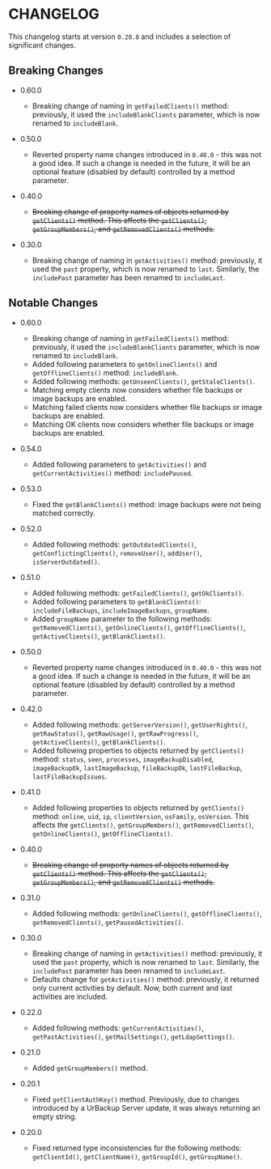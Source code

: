 # CHANGELOG

This changelog starts at version `0.20.0` and includes a selection of significant changes.

## Breaking Changes
  - 0.60.0
    - Breaking change of naming in `getFailedClients()` method: previously, it used the `includeBlankClients` parameter, which is now renamed to `includeBlank`.

  - 0.50.0
    - Reverted property name changes introduced in `0.40.0` - this was not a good idea. If such a change is needed in the future, it will be an optional feature (disabled by default) controlled by a method parameter.

  - 0.40.0
    - ~~Breaking change of property names of objects returned by `getClients()` method. This affects the `getClients()`, `getGroupMembers()`, and `getRemovedClients()` methods.~~

  - 0.30.0
    - Breaking change of naming in `getActivities()` method: previously, it used the `past` property, which is now renamed to `last`. Similarly, the `includePast` parameter has been renamed to `includeLast`.

## Notable Changes

  - 0.60.0
    - Breaking change of naming in `getFailedClients()` method: previously, it used the `includeBlankClients` parameter, which is now renamed to `includeBlank`.
    - Added following parameters to `getOnlineClients()` and `getOfflineClients()` method: `includeBlank`.
    - Added following methods: `getUnseenClients()`, `getStaleClients()`.
    - Matching empty clients now considers whether file backups or image backups are enabled.
    - Matching failed clients now considers whether file backups or image backups are enabled.
    - Matching OK clients now considers whether file backups or image backups are enabled.

  - 0.54.0
    - Added following parameters to `getActivities()` and `getCurrentActivities()` method: `includePaused`.

  - 0.53.0
    - Fixed the `getBlankClients()` method: image backups were not being matched correctly.

  - 0.52.0
    - Added following methods: `getOutdatedClients()`, `getConflictingClients()`, `removeUser()`, `addUser()`, `isServerOutdated()`.

  - 0.51.0
    - Added following methods: `getFailedClients()`, `getOkClients()`.
    - Added following parameters to `getBlankClients()`: `includeFileBackups`, `includeImageBackups`, `groupName`.
    - Added `groupName` parameter to the following methods: `getRemovedClients()`, `getOnlineClients()`, `getOfflineClients()`, `getActiveClients()`, `getBlankClients()`.

  - 0.50.0
    - Reverted property name changes introduced in `0.40.0` - this was not a good idea. If such a change is needed in the future, it will be an optional feature (disabled by default) controlled by a method parameter.

  - 0.42.0
    - Added following methods: `getServerVersion()`, `getUserRights()`, `getRawStatus()`, `getRawUsage()`, `getRawProgress()`, `getActiveClients()`, `getBlankClients()`.
    - Added following properties to objects returned by `getClients()` method: `status`, `seen`, `processes`, `imageBackupDisabled`, `imageBackupOk`, `lastImageBackup`, `fileBackupOk`, `lastFileBackup`, `lastFileBackupIssues`.

  - 0.41.0
    - Added following properties to objects returned by `getClients()` method: `online`, `uid`, `ip`, `clientVersion`, `osFamily`, `osVersion`. This affects the `getClients()`, `getGroupMembers()`, `getRemovedClients()`, `getOnlineClients()`, `getOfflineClients()`.

  - 0.40.0
    - ~~Breaking change of property names of objects returned by `getClients()` method. This affects the `getClients()`, `getGroupMembers()`, and `getRemovedClients()` methods.~~

  - 0.31.0
    - Added following methods: `getOnlineClients()`, `getOfflineClients()`, `getRemovedClients()`, `getPausedActivities()`.

  - 0.30.0
    - Breaking change of naming in `getActivities()` method: previously, it used the `past` property, which is now renamed to `last`. Similarly, the `includePast` parameter has been renamed to `includeLast`.
    - Defaults change for `getActivities()` method: previously, it returned only current activities by default. Now, both current and last activities are included.

  - 0.22.0
    - Added following methods: `getCurrentActivities()`, `getPastActivities()`, `getMailSettings()`, `getLdapSettings()`.

  - 0.21.0
    - Added `getGroupMembers()` method.

  - 0.20.1
    - Fixed `getClientAuthKey()` method. Previously, due to changes introduced by a UrBackup Server update, it was always returning an empty string.

  - 0.20.0
    - Fixed returned type inconsistencies for the following methods: `getClientId()`, `getClientName()`, `getGroupId()`, `getGroupName()`.
